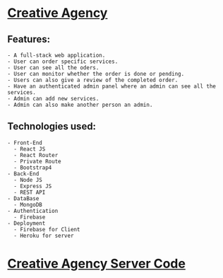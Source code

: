 # [Creative Agency](https://creative-agency-eba73.web.app/)

## Features:

    - A full-stack web application.
    - User can order specific services.
    - User can see all the oders.
    - User can monitor whether the order is done or pending. 
    - Users can also give a review of the completed order. 
    - Have an authenticated admin panel where an admin can see all the services.
    - Admin can add new services.
    - Admin can also make another person an admin.

## Technologies used:

    - Front-End
      - React JS
      - React Router
      - Private Route
      - Bootstrap4
    - Back-End
      - Node JS
      - Express JS
      - REST API
    - DataBase
      - MongoDB
    - Authentication
      - Firebase
    - Deployment
      - Firebase for Client
      - Heroku for server
      
# [Creative Agency Server Code](https://github.com/Siydulislam/creative-agency-server)
